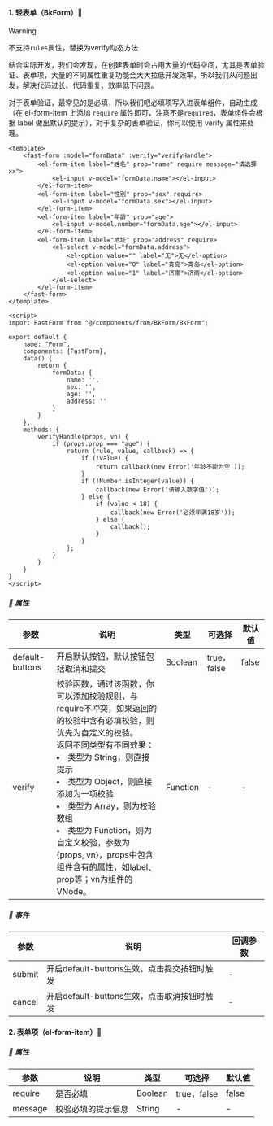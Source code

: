 #### 1. 轻表单（BkForm）🎹

> [!Warning]
>
>  不支持`rules`属性，替换为verify动态方法

结合实际开发，我们会发现，在创建表单时会占用大量的代码空间，尤其是表单验证、表单项，大量的不同属性重复功能会大大拉低开发效率，所以我们从问题出发，解决代码过长、代码重复、效率低下问题。

对于表单验证，最常见的是必填，所以我们吧必填项写入进表单组件，自动生成（在 el-form-item 上添加 `require` 属性即可，注意不是`required`，表单组件会根据 label 做出默认的提示），对于复杂的表单验证，你可以使用 verify 属性来处理。

```vue
<template>
    <fast-form :model="formData" :verify="verifyHandle">
        <el-form-item label="姓名" prop="name" require message="请选择xx">
            <el-input v-model="formData.name"></el-input>
        </el-form-item>
        <el-form-item label="性别" prop="sex" require>
            <el-input v-model="formData.sex"></el-input>
        </el-form-item>
        <el-form-item label="年龄" prop="age">
            <el-input v-model.number="formData.age"></el-input>
        </el-form-item>
        <el-form-item label="地址" prop="address" require>
            <el-select v-model="formData.address">
                <el-option value="" label="无">无</el-option>
                <el-option value="0" label="青岛">青岛</el-option>
                <el-option value="1" label="济南">济南</el-option>
            </el-select>
        </el-form-item>
    </fast-form>
</template>

<script>
import FastForm from "@/components/from/BkForm/BkForm";

export default {
    name: "Form",
    components: {FastForm},
    data() {
        return {
            formData: {
                name: '',
                sex: '',
                age: '',
                address: ''
            }
        }
    },
    methods: {
        verifyHandle(props, vn) {
            if (props.prop === "age") {
                return (rule, value, callback) => {
                    if (!value) {
                        return callback(new Error('年龄不能为空'));
                    }
                    if (!Number.isInteger(value)) {
                        callback(new Error('请输入数字值'));
                    } else {
                        if (value < 18) {
                            callback(new Error('必须年满18岁'));
                        } else {
                            callback();
                        }
                    }
                };
            }
        }
    }
}
</script>
```



##### 📃 属性

| 参数            | 说明                                                         | 类型     | 可选择      | 默认值 |
| --------------- | ------------------------------------------------------------ | -------- | ----------- | ------ |
| default-buttons | 开启默认按钮，默认按钮包括取消和提交                         | Boolean  | true，false | false  |
| verify          | 校验函数，通过该函数，你可以添加校验规则，与require不冲突，如果返回的的校验中含有必填校验，则优先为自定义的校验。<br />返回不同类型有不同效果：<li>类型为 String，则直接提示</li><li>类型为 Object，则直接添加为一项校验</li><li>类型为 Array，则为校验数组</li><li>类型为 Function，则为自定义校验，参数为 {props, vn}，props中包含组件含有的属性，如label、prop等；vn为组件的VNode。</li> | Function | -           | -      |

##### 🔗 事件

| 参数   | 说明                                        | 回调参数 |
| ------ | ------------------------------------------- | ------- |
| submit | 开启default-buttons生效，点击提交按钮时触发 | - |
| cancel | 开启default-buttons生效，点击取消按钮时触发 | - |

#### 2. 表单项（el-form-item）🎹

##### 📃 属性

| 参数    | 说明               | 类型    | 可选择      | 默认值 |
| ------- | ------------------ | ------- | ----------- | ------ |
| require | 是否必填           | Boolean | true，false | false  |
| message | 校验必填的提示信息 | String  | -           | -      |